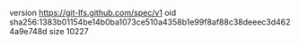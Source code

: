 version https://git-lfs.github.com/spec/v1
oid sha256:1383b01154be14b0ba1073ce510a4358b1e99f8af88c38deeec3d4624a9e748d
size 10227
